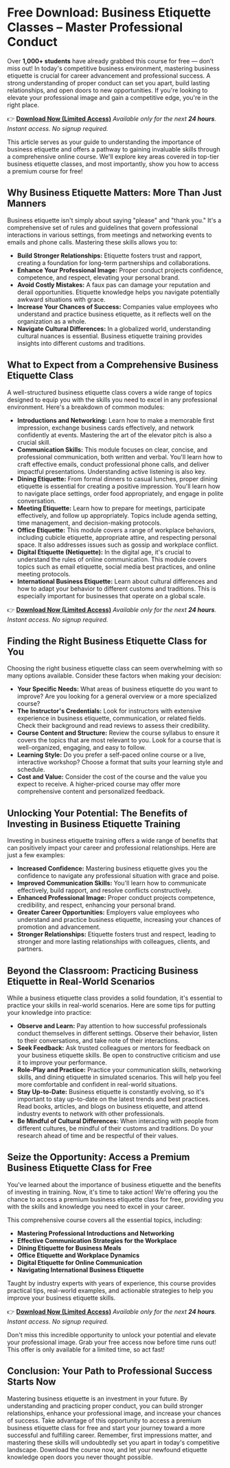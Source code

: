 # Free Download: Business Etiquette Classes – Master Professional Conduct

Over **1,000+ students** have already grabbed this course for free — don’t miss out!
In today's competitive business environment, mastering business etiquette is crucial for career advancement and professional success. A strong understanding of proper conduct can set you apart, build lasting relationships, and open doors to new opportunities. If you're looking to elevate your professional image and gain a competitive edge, you're in the right place.

👉 [**Download Now (Limited Access)**](https://udemywork.com/business-etiquette-classes)
_Available only for the next **24 hours**._
_Instant access. No signup required._

This article serves as your guide to understanding the importance of business etiquette and offers a pathway to gaining invaluable skills through a comprehensive online course. We'll explore key areas covered in top-tier business etiquette classes, and most importantly, show you how to access a premium course for free!

## Why Business Etiquette Matters: More Than Just Manners

Business etiquette isn't simply about saying "please" and "thank you." It's a comprehensive set of rules and guidelines that govern professional interactions in various settings, from meetings and networking events to emails and phone calls. Mastering these skills allows you to:

*   **Build Stronger Relationships:** Etiquette fosters trust and rapport, creating a foundation for long-term partnerships and collaborations.
*   **Enhance Your Professional Image:** Proper conduct projects confidence, competence, and respect, elevating your personal brand.
*   **Avoid Costly Mistakes:** A faux pas can damage your reputation and derail opportunities. Etiquette knowledge helps you navigate potentially awkward situations with grace.
*   **Increase Your Chances of Success:** Companies value employees who understand and practice business etiquette, as it reflects well on the organization as a whole.
*   **Navigate Cultural Differences:** In a globalized world, understanding cultural nuances is essential. Business etiquette training provides insights into different customs and traditions.

## What to Expect from a Comprehensive Business Etiquette Class

A well-structured business etiquette class covers a wide range of topics designed to equip you with the skills you need to excel in any professional environment. Here's a breakdown of common modules:

*   **Introductions and Networking:** Learn how to make a memorable first impression, exchange business cards effectively, and network confidently at events. Mastering the art of the elevator pitch is also a crucial skill.
*   **Communication Skills:** This module focuses on clear, concise, and professional communication, both written and verbal. You'll learn how to craft effective emails, conduct professional phone calls, and deliver impactful presentations. Understanding active listening is also key.
*   **Dining Etiquette:** From formal dinners to casual lunches, proper dining etiquette is essential for creating a positive impression. You'll learn how to navigate place settings, order food appropriately, and engage in polite conversation.
*   **Meeting Etiquette:** Learn how to prepare for meetings, participate effectively, and follow up appropriately. Topics include agenda setting, time management, and decision-making protocols.
*   **Office Etiquette:** This module covers a range of workplace behaviors, including cubicle etiquette, appropriate attire, and respecting personal space. It also addresses issues such as gossip and workplace conflict.
*   **Digital Etiquette (Netiquette):** In the digital age, it's crucial to understand the rules of online communication. This module covers topics such as email etiquette, social media best practices, and online meeting protocols.
*   **International Business Etiquette:** Learn about cultural differences and how to adapt your behavior to different customs and traditions. This is especially important for businesses that operate on a global scale.

👉 [**Download Now (Limited Access)**](https://udemywork.com/business-etiquette-classes)
_Available only for the next **24 hours**._
_Instant access. No signup required._

## Finding the Right Business Etiquette Class for You

Choosing the right business etiquette class can seem overwhelming with so many options available. Consider these factors when making your decision:

*   **Your Specific Needs:** What areas of business etiquette do you want to improve? Are you looking for a general overview or a more specialized course?
*   **The Instructor's Credentials:** Look for instructors with extensive experience in business etiquette, communication, or related fields. Check their background and read reviews to assess their credibility.
*   **Course Content and Structure:** Review the course syllabus to ensure it covers the topics that are most relevant to you. Look for a course that is well-organized, engaging, and easy to follow.
*   **Learning Style:** Do you prefer a self-paced online course or a live, interactive workshop? Choose a format that suits your learning style and schedule.
*   **Cost and Value:** Consider the cost of the course and the value you expect to receive. A higher-priced course may offer more comprehensive content and personalized feedback.

## Unlocking Your Potential: The Benefits of Investing in Business Etiquette Training

Investing in business etiquette training offers a wide range of benefits that can positively impact your career and professional relationships. Here are just a few examples:

*   **Increased Confidence:** Mastering business etiquette gives you the confidence to navigate any professional situation with grace and poise.
*   **Improved Communication Skills:** You'll learn how to communicate effectively, build rapport, and resolve conflicts constructively.
*   **Enhanced Professional Image:** Proper conduct projects competence, credibility, and respect, enhancing your personal brand.
*   **Greater Career Opportunities:** Employers value employees who understand and practice business etiquette, increasing your chances of promotion and advancement.
*   **Stronger Relationships:** Etiquette fosters trust and respect, leading to stronger and more lasting relationships with colleagues, clients, and partners.

## Beyond the Classroom: Practicing Business Etiquette in Real-World Scenarios

While a business etiquette class provides a solid foundation, it's essential to practice your skills in real-world scenarios. Here are some tips for putting your knowledge into practice:

*   **Observe and Learn:** Pay attention to how successful professionals conduct themselves in different settings. Observe their behavior, listen to their conversations, and take note of their interactions.
*   **Seek Feedback:** Ask trusted colleagues or mentors for feedback on your business etiquette skills. Be open to constructive criticism and use it to improve your performance.
*   **Role-Play and Practice:** Practice your communication skills, networking skills, and dining etiquette in simulated scenarios. This will help you feel more comfortable and confident in real-world situations.
*   **Stay Up-to-Date:** Business etiquette is constantly evolving, so it's important to stay up-to-date on the latest trends and best practices. Read books, articles, and blogs on business etiquette, and attend industry events to network with other professionals.
*   **Be Mindful of Cultural Differences:** When interacting with people from different cultures, be mindful of their customs and traditions. Do your research ahead of time and be respectful of their values.

## Seize the Opportunity: Access a Premium Business Etiquette Class for Free

You've learned about the importance of business etiquette and the benefits of investing in training. Now, it's time to take action! We're offering you the chance to access a premium business etiquette class for free, providing you with the skills and knowledge you need to excel in your career.

This comprehensive course covers all the essential topics, including:

*   **Mastering Professional Introductions and Networking**
*   **Effective Communication Strategies for the Workplace**
*   **Dining Etiquette for Business Meals**
*   **Office Etiquette and Workplace Dynamics**
*   **Digital Etiquette for Online Communication**
*   **Navigating International Business Etiquette**

Taught by industry experts with years of experience, this course provides practical tips, real-world examples, and actionable strategies to help you improve your business etiquette skills.

👉 [**Download Now (Limited Access)**](https://udemywork.com/business-etiquette-classes)
_Available only for the next **24 hours**._
_Instant access. No signup required._

Don't miss this incredible opportunity to unlock your potential and elevate your professional image. Grab your free access now before time runs out! This offer is only available for a limited time, so act fast!

## Conclusion: Your Path to Professional Success Starts Now

Mastering business etiquette is an investment in your future. By understanding and practicing proper conduct, you can build stronger relationships, enhance your professional image, and increase your chances of success. Take advantage of this opportunity to access a premium business etiquette class for free and start your journey toward a more successful and fulfilling career. Remember, first impressions matter, and mastering these skills will undoubtedly set you apart in today's competitive landscape. Download the course now, and let your newfound etiquette knowledge open doors you never thought possible.
